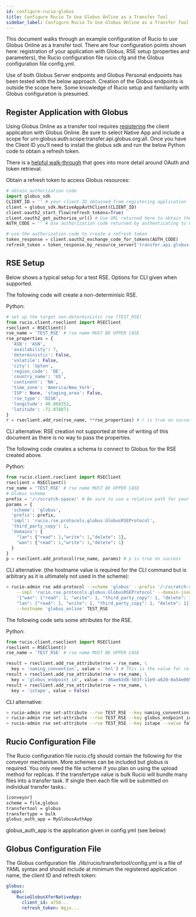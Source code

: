 ```yaml
---
id: configure-rucio-globus
title: Configure Rucio To Use Globus Online as a Transfer Tool
sidebar_label: Configure Rucio To Use Globus Online as a Transfer Tool
---
```


This document walks through an example configuration of Rucio to use Globus
Online as a transfer tool. There are four configuration points shown here:
registration of your application with Globus, RSE setup (properties and
parameters), the Rucio configuration file rucio.cfg and the Globus configuration
file config.yml.

Use of both Globus Server endpoints and Globus Personal endpoints has been
tested with the below approach. Creation of the Globus endpoints is outside the
scope here. Some knowledge of Rucio setup and familiarity with Globus
configuration is presumed.

## Register Application with Globus

Using Globus Online as a transfer tool requires
[registering](https://developers.globus.org) the client application with Globus
Online. Be sure to select Native App and include a scope for
urn:globus:auth:scope:transfer.api.globus.org:all. Once you have the Client ID
you’ll need to install the globus sdk and run the below Python code to obtain a
refresh token.

There is a [helpful
walk-through](https://globus-sdk-python.readthedocs.io/en/stable/tutorial/) that
goes into more detail around OAuth and token retrieval.

Obtain a refresh token to access Globus resources:

```py
# obtain authorization code
import globus_sdk
CLIENT_ID = '' # your client ID obtained from registering application
client = globus_sdk.NativeAppAuthClient(CLIENT_ID)
client.oauth2_start_flow(refresh_tokens=True)
client.oauth2_get_authorize_url() # Use URL returned here to obtain the authorization
AUTH_CODE = '' # Use authorization code returned by authenticating to Globus Online

# use the authorization code to create a refresh token
token_response = client.oauth2_exchange_code_for_tokens(AUTH_CODE)
refresh_token = token_response.by_resource_server['transfer.api.globus.org']['refresh_token']
```

## RSE Setup

Below shows a typical setup for a test RSE. Options for CLI given when
supported.

The following code will create a non-determinisic RSE.

Python:

```py
# set up the target non-deterministic rse (TEST_RSE)
from rucio.client.rseclient import RSEClient
rseclient = RSEClient()
rse_name = 'TEST_RSE' # rse name MUST BE UPPER CASE
rse_properties = {
  'ASN': 'ASN',
  'availability': 7,
  'deterministic': False,
  'volatile': False,
  'city': 'Upton',
  'region_code': 'DE',
  'country_name': 'US',
  'continent': 'NA',
  'time_zone': 'America/New_York',
  'ISP': None, 'staging_area': False,
  'rse_type': 'DISK',
  'longitude': 40.868352,
  'latitude': -72.878871
}
r = rseclient.add_rse(rse_name, **rse_properties) # r is true on success
```

CLI alternative: RSE creation not supported at time of writing of this document
as there is no way to pass the properties.

The following code creates a schema to connect to Globus for the RSE created
above.

Python:

```py
from rucio.client.rseclient import RSEClient
rseclient = RSEClient()
rse_name = 'TEST_RSE' # rse name MUST BE UPPER CASE
# Globus scheme
prefix = '/~/scratch-space/' # Be sure to use a relative path for your endpoint
params = {
  'scheme': 'globus',
  'prefix': prefix,
  'impl': 'rucio.rse.protocols.globus.GlobusRSEProtocol',
  'third_party_copy': 1,
  'domains': {
    "lan": {"read": 1,"write": 1,"delete": 1},
    "wan": {"read": 1,"write": 1,"delete": 1}
  }
}
p = rseclient.add_protocol(rse_name, params) # p is true on success
```

CLI alternative: (the hostname value is required for the CLI command but is
arbitrary as it is ultimately not used in the scheme):

```bash
> rucio-admin rse add-protocol --scheme 'globus' --prefix '/~/scratch-space' \
    --impl 'rucio.rse.protocols.globus.GlobusRSEProtocol' --domain-json \
    '{"wan": {"read": 1, "write": 1, "third_party_copy": 1, "delete": 1}, \
    "lan": {"read": 1, "write": 1, "third_party_copy": 1, "delete": 1}}' \
    --hostname 'globus_online' TEST_RSE
```

The following code sets some attributes for the RSE.

Python:

```py
from rucio.client.rseclient import RSEClient
rseclient = RSEClient()
rse_name = 'TEST_RSE' # rse name MUST BE UPPER CASE

result = rseclient.add_rse_attribute(rse = rse_name, \
  key = 'naming_convention', value = 'bnl') # This is the value for relative SURL
result = rseclient.add_rse_attribute(rse = rse_name, \
  key = 'globus_endpoint_id', value = 'd6ae63d8-503f-11e9-a620-0a54e005f849')
result = rseclient.add_rse_attribute(rse = rse_name, \
  key = 'istape', value = False)
```

CLI alternative:

```bash
> rucio-admin rse set-attribute --rse TEST_RSE --key naming_convention --value bnl
> rucio-admin rse set-attribute --rse TEST_RSE --key globus_endpoint_id --value d6ae63d8-503f-11e9-a620-0a54e005f849
> rucio-admin rse set-attribute --rse TEST_RSE --key istape --value false
```

## Rucio Configuration File

The Rucio configuration file rucio.cfg should contain the following for the
conveyor mechanism. More schemes can be included but globus is required. You
only need the file scheme if you plan on using the upload method for
replicas. If the transfertype value is bulk Rucio will bundle many files into a
transfer task. If single then each file will be submitted on individual transfer
tasks.:

```bash
[conveyor]
scheme = file,globus
transfertool = globus
transfertype = bulk
globus_auth_app = MyGlobusAuthApp
```

globus_auth_app is the application given in config.yml (see below)

## Globus Configuration File

The Globus configuration file ./lib/rucio/transfertool/config.yml is a file of
YAML syntax and should include at minimum the registered application name, the
client ID and refresh token:

```yml
globus:
  apps:
    RucioGlobusXferNativeApp:
      client_id: a758...
      refresh_token: Agjo...
```
